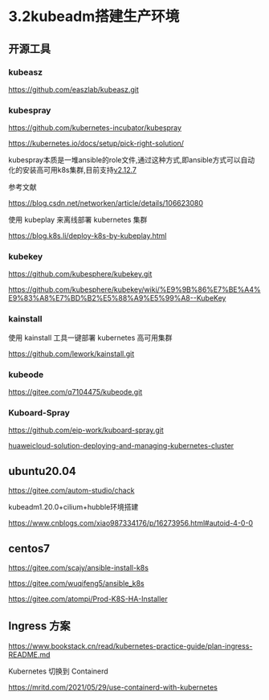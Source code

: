 # 3.2kubeadm搭建生产环境


## 开源工具

### kubeasz

https://github.com/easzlab/kubeasz.git



### kubespray

https://github.com/kubernetes-incubator/kubespray

https://kubernetes.io/docs/setup/pick-right-solution/


kubespray本质是一堆ansible的role文件,通过这种方式,即ansible方式可以自动化的安装高可用k8s集群,目前支持[v2.12.7](https://github.com/kubernetes-sigs/kubespray/releases/tag/v2.12.7)



参考文献

https://blog.csdn.net/networken/article/details/106623080

使用 kubeplay 来离线部署 kubernetes 集群

https://blog.k8s.li/deploy-k8s-by-kubeplay.html



### kubekey

https://github.com/kubesphere/kubekey.git

https://github.com/kubesphere/kubekey/wiki/%E9%9B%86%E7%BE%A4%E9%83%A8%E7%BD%B2%E5%88%A9%E5%99%A8--KubeKey




### kainstall

使用 kainstall 工具一键部署 kubernetes 高可用集群

https://github.com/lework/kainstall.git



### kubeode

https://gitee.com/q7104475/kubeode.git




### Kuboard-Spray

https://github.com/eip-work/kuboard-spray.git


[huaweicloud-solution-deploying-and-managing-kubernetes-cluster](https://gitee.com/HuaweiCloudDeveloper/huaweicloud-solution-deploying-and-managing-kubernetes-clusters.git)





## ubuntu20.04

https://gitee.com/autom-studio/chack



kubeadm1.20.0+cilium+hubble环境搭建

https://www.cnblogs.com/xiao987334176/p/16273956.html#autoid-4-0-0






## centos7 

https://gitee.com/scajy/ansible-install-k8s

https://gitee.com/wuqifeng5/ansible_k8s

https://gitee.com/atompi/Prod-K8S-HA-Installer







## Ingress 方案

https://www.bookstack.cn/read/kubernetes-practice-guide/plan-ingress-README.md




Kubernetes 切换到 Containerd

https://mritd.com/2021/05/29/use-containerd-with-kubernetes